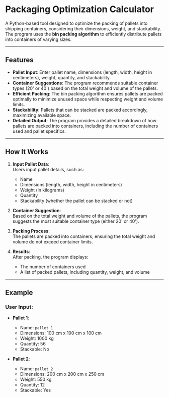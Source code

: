 # Packaging Optimization Calculator

A Python-based tool designed to optimize the packing of pallets into shipping containers, considering their dimensions, weight, and stackability. The program uses the **bin packing algorithm** to efficiently distribute pallets into containers of varying sizes.

---

## Features

- **Pallet Input**: Enter pallet name, dimensions (length, width, height in centimeters), weight, quantity, and stackability.
- **Container Suggestions**: The program recommends suitable container types (20' or 40') based on the total weight and volume of the pallets.
- **Efficient Packing**: The bin packing algorithm ensures pallets are packed optimally to minimize unused space while respecting weight and volume limits.
- **Stackability**: Pallets that can be stacked are packed accordingly, maximizing available space.
- **Detailed Output**: The program provides a detailed breakdown of how pallets are packed into containers, including the number of containers used and pallet specifics.

---

## How It Works

1. **Input Pallet Data**:  
   Users input pallet details, such as:
   - Name
   - Dimensions (length, width, height in centimeters)
   - Weight (in kilograms)
   - Quantity
   - Stackability (whether the pallet can be stacked or not)
   
2. **Container Suggestion**:  
   Based on the total weight and volume of the pallets, the program suggests the most suitable container type (either 20' or 40').

3. **Packing Process**:  
   The pallets are packed into containers, ensuring the total weight and volume do not exceed container limits.

4. **Results**:  
   After packing, the program displays:
   - The number of containers used
   - A list of packed pallets, including quantity, weight, and volume

---

## Example

### User Input:

- **Pallet 1**:  
  - Name: `pallet_1`  
  - Dimensions: 100 cm x 100 cm x 100 cm  
  - Weight: 1000 kg  
  - Quantity: 56  
  - Stackable: No

- **Pallet 2**:  
  - Name: `pallet_2`  
  - Dimensions: 200 cm x 200 cm x 250 cm  
  - Weight: 550 kg  
  - Quantity: 12  
  - Stackable: Yes



